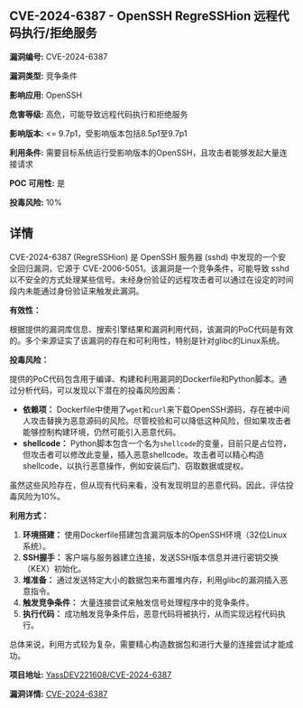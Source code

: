 ## CVE-2024-6387 - OpenSSH RegreSSHion 远程代码执行/拒绝服务

**漏洞编号:** CVE-2024-6387

**漏洞类型:** 竞争条件

**影响应用:** OpenSSH

**危害等级:** 高危，可能导致远程代码执行和拒绝服务

**影响版本:** <= 9.7p1，受影响版本包括8.5p1至9.7p1

**利用条件:** 需要目标系统运行受影响版本的OpenSSH，且攻击者能够发起大量连接请求

**POC 可用性:** 是

**投毒风险:** 10%

## 详情

CVE-2024-6387 (RegreSSHion) 是 OpenSSH 服务器 (sshd) 中发现的一个安全回归漏洞，它源于 CVE-2006-5051。该漏洞是一个竞争条件，可能导致 sshd 以不安全的方式处理某些信号。未经身份验证的远程攻击者可以通过在设定的时间段内未能通过身份验证来触发此漏洞。

**有效性：**

根据提供的漏洞库信息、搜索引擎结果和漏洞利用代码，该漏洞的PoC代码是有效的。多个来源证实了该漏洞的存在和可利用性，特别是针对glibc的Linux系统。

**投毒风险：**

提供的PoC代码包含用于编译、构建和利用漏洞的Dockerfile和Python脚本。通过分析代码，可以发现以下潜在的投毒风险因素：

*   **依赖项：** Dockerfile中使用了`wget`和`curl`来下载OpenSSH源码，存在被中间人攻击替换为恶意源码的风险。尽管校验和可以降低这种风险，但如果攻击者能够控制构建环境，仍然可能引入恶意代码。
*   **shellcode：** Python脚本包含一个名为`shellcode`的变量，目前只是占位符，但攻击者可以修改此变量，插入恶意shellcode。攻击者可以精心构造shellcode，以执行恶意操作，例如安装后门、窃取数据或提权。

虽然这些风险存在，但从现有代码来看，没有发现明显的恶意代码。因此，评估投毒风险为10%。

**利用方式：**

1.  **环境搭建：** 使用Dockerfile搭建包含漏洞版本的OpenSSH环境（32位Linux系统）。
2.  **SSH握手：** 客户端与服务器建立连接，发送SSH版本信息并进行密钥交换（KEX）初始化。
3.  **堆准备：** 通过发送特定大小的数据包来布置堆内存，利用glibc的漏洞插入恶意指令。
4.  **触发竞争条件：** 大量连接尝试来触发信号处理程序中的竞争条件。
5.  **执行代码：** 成功触发竞争条件后，恶意代码将被执行，从而实现远程代码执行。

总体来说，利用方式较为复杂，需要精心构造数据包和进行大量的连接尝试才能成功。

**项目地址:** [YassDEV221608/CVE-2024-6387](https://github.com/YassDEV221608/CVE-2024-6387)

**漏洞详情:** [CVE-2024-6387](https://nvd.nist.gov/vuln/detail/CVE-2024-6387)
